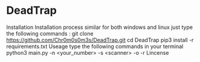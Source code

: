 # DeadTrap
Installation Installation process similar for both windows and linux just type the following commands :  git clone https://github.com/Chr0m0s0m3s/DeadTrap.git cd DeadTrap pip3 install -r requirements.txt Useage type the following commands in your terminal  python3 main.py -n &lt;your_number> -s &lt;scanner> -o -r Lincense
